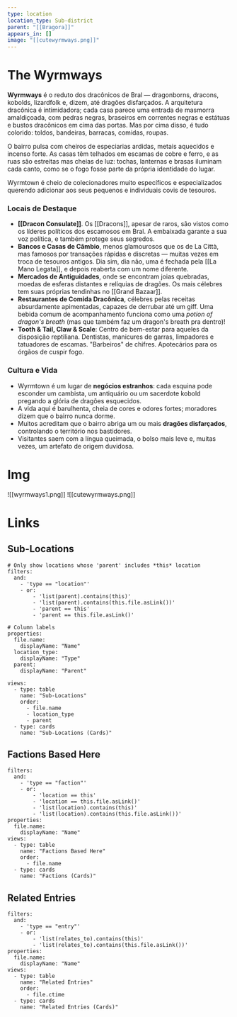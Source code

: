 ```yaml
---
type: location
location_type: Sub-district
parent: "[[Bragora]]"
appears_in: []
image: "[[cutewyrmways.png]]"
---
```


# The Wyrmways
**Wyrmways** é o reduto dos dracônicos de Bral — dragonborns, dracons, kobolds, lizardfolk e, dizem, até dragões disfarçados. A arquitetura dracônica é intimidadora; cada casa parece uma entrada de masmorra amaldiçoada, com pedras negras, braseiros em correntes negras e estátuas e bustos dracônicos em cima das portas. Mas por cima disso, é tudo colorido: toldos, bandeiras, barracas, comidas, roupas. 

O bairro pulsa com cheiros de especiarias ardidas, metais aquecidos e incenso forte. As casas têm telhados em escamas de cobre e ferro, e as ruas são estreitas mas cheias de luz: tochas, lanternas e brasas iluminam cada canto, como se o fogo fosse parte da própria identidade do lugar.  

Wyrmtown é cheio de colecionadores muito específicos e especializados querendo adicionar aos seus pequenos e individuais covis de tesouros. 

### Locais de Destaque
- **[[Dracon Consulate]]**. Os [[Dracons]], apesar de raros, são vistos como os líderes políticos dos escamosos em Bral. A embaixada garante a sua voz política, e também protege seus segredos. 
- **Bancos e Casas de Câmbio**, menos glamourosos que os de La Città, mas famosos por transações rápidas e discretas — muitas vezes em troca de tesouros antigos. Dia sim, dia não, uma é fechada pela [[La Mano Legata]], e depois reaberta com um nome diferente.
- **Mercados de Antiguidades**, onde se encontram joias quebradas, moedas de esferas distantes e relíquias de dragões. Os mais célebres tem suas próprias tendinhas no [[Grand Bazaar]].
- **Restaurantes de Comida Dracônica**, célebres pelas receitas absurdamente apimentadas, capazes de derrubar até um giff. Uma bebida comum de acompanhamento funciona como uma *potion of dragon's breath* (mas que também faz um dragon's breath pra dentro)! 
- **Tooth & Tail, Claw & Scale**: Centro de bem-estar para aqueles da disposição reptiliana. Dentistas, manicures de garras, limpadores e tatuadores de escamas. "Barbeiros" de chifres. Apotecários para os órgãos de cuspir fogo. 

### Cultura e Vida
- Wyrmtown é um lugar de **negócios estranhos**: cada esquina pode esconder um cambista, um antiquário ou um sacerdote kobold pregando a glória de dragões esquecidos.  
- A vida aqui é barulhenta, cheia de cores e odores fortes; moradores dizem que o bairro nunca dorme.  
- Muitos acreditam que o bairro abriga um ou mais **dragões disfarçados**, controlando o território nos bastidores.  
- Visitantes saem com a língua queimada, o bolso mais leve e, muitas vezes, um artefato de origem duvidosa.

# Img
![[wyrmways1.png]]
![[cutewyrmways.png]]
<!-- DYNAMIC:related-entries -->

# Links

## Sub-Locations
```base
# Only show locations whose 'parent' includes *this* location
filters:
  and:
    - 'type == "location"'
    - or:
        - 'list(parent).contains(this)'
        - 'list(parent).contains(this.file.asLink())'
        - 'parent == this'
        - 'parent == this.file.asLink()'

# Column labels
properties:
  file.name:
    displayName: "Name"
  location_type:
    displayName: "Type"
  parent:
    displayName: "Parent"

views:
  - type: table
    name: "Sub-Locations"
    order:
      - file.name
      - location_type
      - parent
  - type: cards
    name: "Sub-Locations (Cards)"
```

## Factions Based Here
```base
filters:
  and:
    - 'type == "faction"'
    - or:
        - 'location == this'
        - 'location == this.file.asLink()'
        - 'list(location).contains(this)'
        - 'list(location).contains(this.file.asLink())'
properties:
  file.name:
    displayName: "Name"
views:
  - type: table
    name: "Factions Based Here"
    order:
      - file.name
  - type: cards
    name: "Factions (Cards)"
```

## Related Entries
```base
filters:
  and:
    - 'type == "entry"'
    - or:
        - 'list(relates_to).contains(this)'
        - 'list(relates_to).contains(this.file.asLink())'
properties:
  file.name:
    displayName: "Name"
views:
  - type: table
    name: "Related Entries"
    order:
      - file.ctime
  - type: cards
    name: "Related Entries (Cards)"
```

<!-- /DYNAMIC -->
